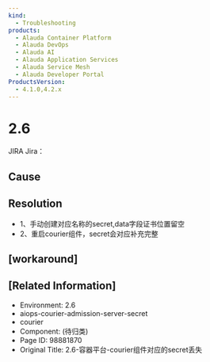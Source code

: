 ```yaml
---
kind:
  - Troubleshooting
products:
  - Alauda Container Platform
  - Alauda DevOps
  - Alauda AI
  - Alauda Application Services
  - Alauda Service Mesh
  - Alauda Developer Portal
ProductsVersion:
  - 4.1.0,4.2.x
---
```

<!-- A type of document that involves encountering a fault, diagnosing it, performing root cause analysis, and providing solutions. -->

# 2.6

JIRA Jira：

## Cause

## Resolution
- 1、手动创建对应名称的secret,data字段证书位置留空
- 2、重启courier组件，secret会对应补充完整

## [workaround]

## [Related Information]
- Environment: 2.6
- aiops-courier-admission-server-secret
- courier
- Component: (待归类)
- Page ID: 98881870
- Original Title: 2.6-容器平台-courier组件对应的secret丢失
